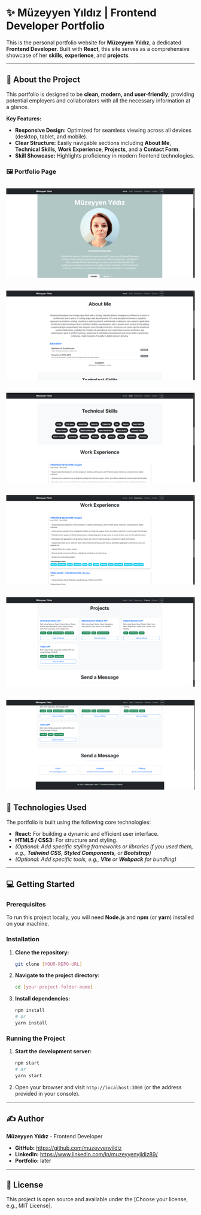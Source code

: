 # ✨ Müzeyyen Yıldız | Frontend Developer Portfolio

This is the personal portfolio website for **Müzeyyen Yıldız**, a dedicated **Frontend Developer**. Built with **React**, this site serves as a comprehensive showcase of her **skills**, **experience**, and **projects**.

---

## 🌟 About the Project

This portfolio is designed to be **clean, modern, and user-friendly**, providing potential employers and collaborators with all the necessary information at a glance.

**Key Features:**

* **Responsive Design:** Optimized for seamless viewing across all devices (desktop, tablet, and mobile).
* **Clear Structure:** Easily navigable sections including **About Me**, **Technical Skills**, **Work Experience**, **Projects**, and a **Contact Form**.
* **Skill Showcase:** Highlights proficiency in modern frontend technologies.

### 🖼️ Portfolio Page

![plot](/src/assets/1.png)
---
![plot](/src/assets/2.png)
---
![plot](/src/assets/3.png)
---
![plot](/src/assets/4.png)
---
![plot](/src/assets/5.png)
---
![plot](/src/assets/6.png)
---

## 🚀 Technologies Used

The portfolio is built using the following core technologies:

* **React:** For building a dynamic and efficient user interface.
* **HTML5 / CSS3:** For structure and styling.
* *(Optional: Add specific styling frameworks or libraries if you used them, e.g., **Tailwind CSS**, **Styled Components**, or **Bootstrap**)*
* *(Optional: Add specific tools, e.g., **Vite** or **Webpack** for bundling)*

---

## 💻 Getting Started

### Prerequisites

To run this project locally, you will need **Node.js** and **npm** (or **yarn**) installed on your machine.

### Installation

1.  **Clone the repository:**
    ```bash
    git clone [YOUR-REPO-URL]
    ```
2.  **Navigate to the project directory:**
    ```bash
    cd [your-project-folder-name]
    ```
3.  **Install dependencies:**
    ```bash
    npm install
    # or
    yarn install
    ```

### Running the Project

1.  **Start the development server:**
    ```bash
    npm start
    # or
    yarn start
    ```
2.  Open your browser and visit `http://localhost:3000` (or the address provided in your console).

---

## ✍️ Author

**Müzeyyen Yıldız** - Frontend Developer

* **GitHub:** https://github.com/muzeyyenyildiz
* **LinkedIn:** https://www.linkedin.com/in/muzeyyenyildiz89/
* **Portfolio:** later

---

## 📜 License

This project is open source and available under the [Choose your license, e.g., MIT License].